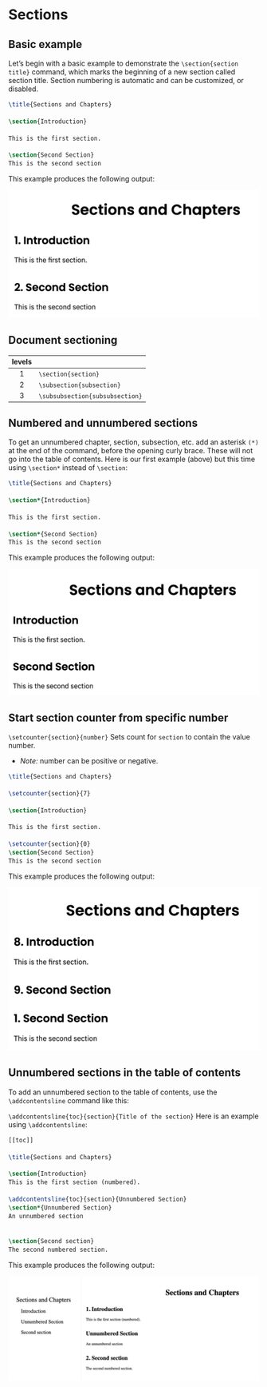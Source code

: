 # Sections

## Basic example

Let’s begin with a basic example to demonstrate the `\section{section title}` command, which marks the beginning of a new section called section title. Section numbering is automatic and can be customized, or disabled.

```tex
\title{Sections and Chapters}

\section{Introduction}

This is the first section.

\section{Second Section}
This is the second section
```

This example produces the following output:

![](images/sections/section_01.png)

## Document sectioning

| levels |                               |
| :----: |:------------------------------|
|1       |`\section{section}`            |
|2       |`\subsection{subsection}`      |
|3       |`\subsubsection{subsubsection}`|


## Numbered and unnumbered sections

To get an unnumbered chapter, section, subsection, etc. add an asterisk `(*)` at the end of the command, before the opening curly brace. These will not go into the table of contents. Here is our first example (above) but this time using `\section*` instead of `\section`:

```tex
\title{Sections and Chapters}

\section*{Introduction}

This is the first section.

\section*{Second Section}
This is the second section
```

This example produces the following output:

![](images/sections/section_02.png)


## Start section counter from specific number

`\setcounter{section}{number}`
Sets count for `section` to contain the value number.

- *Note:* number can be positive or negative.

```tex
\title{Sections and Chapters}

\setcounter{section}{7}

\section{Introduction}

This is the first section.

\setcounter{section}{0}
\section{Second Section}
This is the second section
```

This example produces the following output:

![](images/sections/section_03.png)


## Unnumbered sections in the table of contents

To add an unnumbered section to the table of contents, use the `\addcontentsline` command like this:

`\addcontentsline{toc}{section}{Title of the section}`
Here is an example using `\addcontentsline`:

```tex
[[toc]]

\title{Sections and Chapters}

\section{Introduction}
This is the first section (numbered).

\addcontentsline{toc}{section}{Unnumbered Section}
\section*{Unnumbered Section}
An unnumbered section


\section{Second section}
The second numbered section.
```

 This example produces the following output:
 
 ![](images/sections/section_04.png)
